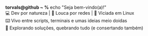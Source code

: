**torvals@github ~ %** echo "Seja bem-vindo(a)!"  
💻 Dev por natureza | 🧠 Louca por redes | 🐧 Viciada em Linux  
⌨️ Vivo entre scripts, terminais e umas ideias meio doidas  
🚀 Explorando soluções, quebrando tudo (e consertando também)  
